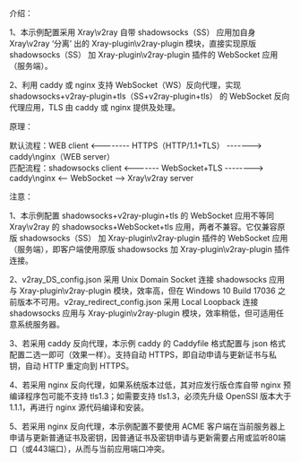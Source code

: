 介绍：

1、本示例配置采用 Xray\v2ray 自带 shadowsocks（SS） 应用加自身 Xray\v2ray ‘分离’ 出的 Xray-plugin\v2ray-plugin 模块，直接实现原版 shadowsocks（SS） 加 Xray-plugin\v2ray-plugin 插件的 WebSocket 应用（服务端）。

2、利用 caddy 或 nginx 支持 WebSocket（WS）反向代理，实现 shadowsocks+v2ray-plugin+tls（SS+v2ray-plugin+tls） 的 WebSocket 反向代理应用，TLS 由 caddy 或 nginx 提供及处理。

原理：

默认流程：WEB client <-------- HTTPS（HTTP/1.1+TLS） -------> caddy\nginx（WEB server）  
匹配流程：shadowsocks client <------- WebSocket+TLS --------> caddy\nginx <-- WebSocket --> Xray\v2ray server

注意：

1、本示例配置 shadowsocks+v2ray-plugin+tls 的 WebSocket 应用不等同 Xray\v2ray 的 shadowsocks+WebSocket+tls 应用，两者不兼容。它仅兼容原版 shadowsocks（SS） 加 Xray-plugin\v2ray-plugin 插件的 WebSocket 应用（服务端），即客户端使用原版 shadowsocks 加 Xray-plugin\v2ray-plugin 插件连接。

2、v2ray_DS_config.json 采用 Unix Domain Socket 连接 shadowsocks 应用与 Xray-plugin\v2ray-plugin 模块，效率高，但在 Windows 10 Build 17036 之前版本不可用。v2ray_redirect_config.json 采用 Local Loopback 连接 shadowsocks 应用与 Xray-plugin\v2ray-plugin 模块，效率稍低，但可适用任意系统服务器。

3、若采用 caddy 反向代理，本示例 caddy 的 Caddyfile 格式配置与 json 格式配置二选一即可（效果一样）。支持自动 HTTPS，即自动申请与更新证书与私钥，自动 HTTP 重定向到 HTTPS。

4、若采用 nginx 反向代理，如果系统版本过低，其对应发行版仓库自带 nginx 预编译程序包可能不支持 tls1.3；如需要支持 tls1.3，必须先升级 OpenSSl 版本大于 1.1.1，再进行 nginx 源代码编译和安装。

5、若采用 nginx 反向代理，本示例配置不要使用 ACME 客户端在当前服务器上申请与更新普通证书及密钥，因普通证书及密钥申请与更新需要占用或监听80端口（或443端口），从而与当前应用端口冲突。
